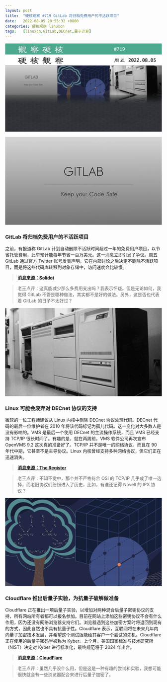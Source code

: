 ```yaml
---
layout: post
title:	"硬核观察 #719 GitLab 将归档免费用户的不活跃项目"
date:	2022-08-05 20:55:32 +0800 
categories:	硬核观察 linuxcn 
tags:	[linuxcn,GitLab,DECnet,量子计算]
---
```



![](/Asserts/Images/album/202208/05/205427lg99cbeyubkbvbju.jpg)


![](/Asserts/Images/album/202208/05/205436llamvyactvexizdr.jpg)


### GitLab 将归档免费用户的不活跃项目


之前，有报道称 GitLab 计划自动删除不活跃时间超过一年的免费用户项目，以节省托管费用，此举预计能每年节省一百万美元。这一消息立即引发了争议。周五 GitLab 通过官方 Twitter 账号发表声明，它在内部讨论之后决定不删除不活跃项目，而是将这些代码库转移到对象存储中，访问速度会比较慢。



> 
> **[消息来源：Solidot](https://www.solidot.org/story?sid=72367)**
> 
> 
> 



> 
> 老王点评：这真能减少那么多费用支出吗？我表示怀疑。但是无论如何，我觉得 GitLab 不管是哪种做法，其实都不是好的做法。另外，这是否也代表着 GitLab 的日子不太好过？
> 
> 
> 


![](/Asserts/Images/album/202208/05/205445z5d050dpjr06664o.jpg)


### Linux 可能会废弃对 DECnet 协议的支持


微软的一位工程师建议从 Linux 内核中删除 DECnet 协议处理代码。DECnet 代码的最后一位维护者在 2010 年将该代码标记为孤儿代码。这一变化对大多数人是没有影响的。VMS 是最后一个使用 DECnet 的主流操作系统，而且 VMS 已经支持 TCP/IP 很长时间了。有趣的是，就在两周前，VMS 软件公司再次宣布 OpenVMS 9.2 这次真的准备好了。TCP/IP 并不是唯一的网络协议，而且在 90 年代中期，它甚至不是主导协议。Linux 内核曾经支持多种网络协议，但它们正在迅速消失。



> 
> **[消息来源：The Register](https://www.theregister.com/2022/08/03/linux_may_soon_lose_support/)**
> 
> 
> 



> 
> 老王点评：不知不觉中，那个并不严格符合 OSI 的 TCP/IP 几乎成了唯一选择，而老旧协议们纷纷进入了历史，比如，有谁还记得 Novell 的 IPX 协议？
> 
> 
> 


![](/Asserts/Images/album/202208/05/205500kbjxt6jhmxk3bb4k.jpg)


### Cloudflare 推出后量子实验，为抗量子破解做准备


Cloudflare 正在推出一项后量子实验，以增加对两种混合后量子密钥协议的支持，所有网站所有者都可以报名参加。目前在网站上添加这些密钥协议不会有什么作用，因为还没有网络浏览器支持它们。浏览器遇到这些加密方案时将退回到现有的方式，因此自然也不具有抗量子性。Cloudflare 表示，互联网将在未来几年内向量子加密技术发展，并希望这个测试版能给其客户一个尝试的先机。Cloudflare 正在使用的后量子密码学被称为 Kyber。上个月，美国国家标准与技术研究所（NIST）决定对 Kyber 进行标准化，最终规范将于 2024 年出台。



> 
> **[消息来源：CloudFlare](https://blog.cloudflare.com/experiment-with-pq/)**
> 
> 
> 



> 
> 老王点评：虽然几乎没什么用，但是这是一种有趣的尝试和实验，我想可能很快就会有一些浏览器配合来进行后量子加密了。
> 
> 
>
